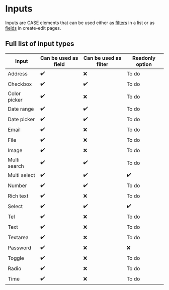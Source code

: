 # Inputs

Inputs are CASE elements that can be used either as [filters](/list/filters.md) in a list or as [fields](create-edit/fields.md) in create-edit pages.

## Full list of input types

| Input        | Can be used as field | Can be used as filter | Readonly option    |
| ------------ | -------------------- | --------------------- | ------------------ |
| Address      | :heavy_check_mark:   | :x:                   | To do              |
| Checkbox     | :heavy_check_mark:   | :heavy_check_mark:    | To do              |
| Color picker | :heavy_check_mark:   | :x:                   | To do              |
| Date range   | :heavy_check_mark:   | :heavy_check_mark:    | To do              |
| Date picker  | :heavy_check_mark:   | :heavy_check_mark:    | To do              |
| Email        | :heavy_check_mark:   | :x:                   | To do              |
| File         | :heavy_check_mark:   | :x:                   | To do              |
| Image        | :heavy_check_mark:   | :x:                   | To do              |
| Multi search | :heavy_check_mark:   | :heavy_check_mark:    | To do              |
| Multi select | :heavy_check_mark:   | :heavy_check_mark:    | :heavy_check_mark: |
| Number       | :heavy_check_mark:   | :heavy_check_mark:    | To do              |
| Rich text    | :heavy_check_mark:   | :x:                   | To do              |
| Select       | :heavy_check_mark:   | :heavy_check_mark:    | :heavy_check_mark: |
| Tel          | :heavy_check_mark:   | :x:                   | To do              |
| Text         | :heavy_check_mark:   | :x:                   | To do              |
| Textarea     | :heavy_check_mark:   | :x:                   | To do              |
| Password     | :heavy_check_mark:   | :x:                   | :x:                |
| Toggle       | :heavy_check_mark:   | :x:                   | To do              |
| Radio        | :heavy_check_mark:   | :x:                   | To do              |
| Time         | :heavy_check_mark:   | :x:                   | To do              |
